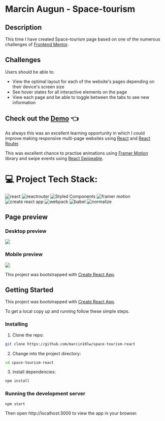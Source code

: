 # Marcin Augun - Space-tourism

## Description

This time I have created Space-tourism page based on one of the numerous challenges of [Frontend Mentor](https://www.frontendmentor.io/challenges/space-tourism-multipage-website-gRWj1URZ3).

## Challenges

Users should be able to:

 - View the optimal layout for each of the website's pages depending on their device's screen size
 - See hover states for all interactive elements on the page
 - View each page and be able to toggle between the tabs to see new information

## Check out the [Demo](https://marcin10lw.github.io/space-tourism-react/#/home) 👈

As always this was an excellent learning opportunity in which I could improve making responsive multi-page websites using [React](https://legacy.reactjs.org/) and [React Router](https://reactrouter.com/en/main).

This was excellent chance to practise animations using [Framer Motion](https://www.framer.com/motion/) library and swipe events using [React Swipeable](https://www.npmjs.com/package/react-swipeable).

# 💻 Project Tech Stack:

![react](https://img.shields.io/badge/React-61DAFB.svg?style=for-the-badge&logo=React&logoColor=black)
![reactrouter](https://img.shields.io/badge/React%20Router-CA4245.svg?style=for-the-badge&logo=React-Router&logoColor=white)
![Styled Components](https://img.shields.io/badge/styled--components-DB7093?style=for-the-badge&logo=styled-components&logoColor=white)
![framer motion](https://img.shields.io/badge/Framer--Motion-0055FF.svg?style=for-the-badge&logo=Framer&logoColor=white)
![create react app](https://img.shields.io/badge/Create%20React%20App-09D3AC.svg?style=for-the-badge&logo=Create-React-App&logoColor=white)
![webpack](https://img.shields.io/badge/Webpack-8DD6F9.svg?style=for-the-badge&logo=Webpack&logoColor=black)
![babel](https://img.shields.io/badge/Babel-F9DC3E.svg?style=for-the-badge&logo=Babel&logoColor=black)
![normalize](https://img.shields.io/badge/Normalize.css-E3695F.svg?style=for-the-badge&logo=normalizedotcss&logoColor=white)

## Page preview

### Desktop preview

![](space-tourism-desktop.gif)

### Mobile preview

![](space-tourism-mobile.gif)

This project was bootstrapped with [Create React App](https://github.com/facebook/create-react-app).

## Getting Started
This project was bootstrapped with [Create React App](https://github.com/facebook/create-react-app).

To get a local copy up and running follow these simple steps.

### Installing

1. Clone the repo:

```bash
git clone https://github.com/marcin10lw/space-tourism-react
```

2. Change into the project directory:

```bash
cd space-tourism-react
```

3. Install dependencies:

```bash
npm install
```

### Running the development server

```bash
npm start
```

Then open http://localhost:3000 to view the app in your browser.
